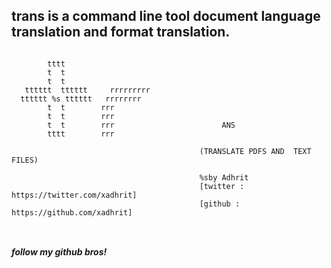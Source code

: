 ## trans is a command line tool document language translation and format translation.


```console

        tttt
        t  t
        t  t                               
   tttttt  tttttt     rrrrrrrrr                
  tttttt %s tttttt   rrrrrrrr                  
        t  t        rrr                         
        t  t        rrr                         
        t  t        rrr                        ANS 
        tttt        rrr                        
       
                                          (TRANSLATE PDFS AND  TEXT FILES)

                                          %sby Adhrit 
                                          [twitter : https://twitter.com/xadhrit]
                                          [github : https://github.com/xadhrit]
                                                 


```








##### follow my github bros!
